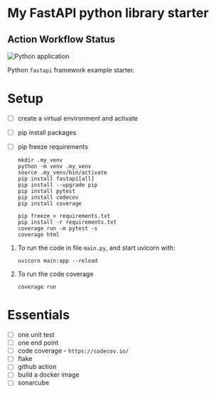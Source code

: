 # My FastAPI python library starter

## Action Workflow Status

![Python application](https://github.com/jorwalk/my-fastapi/workflows/Python%20application/badge.svg?branch=master)

Python `fastapi` framework example starter.

# Setup

- [ ] create a virtual environment and activate
- [ ] pip install packages
- [ ] pip freeze requirements

  ```shell
  mkdir .my_venv
  python -m venv .my_venv
  source .my_venv/bin/activate
  pip install fastapi[all]
  pip install --upgrade pip
  pip install pytest
  pip install codecov
  pip install coverage

  pip freeze > requirements.txt
  pip install -r requirements.txt
  coverage run -m pytest -s
  coverage html
  ```

1. To run the code in file `main.py`, and start uvicorn with:

   ```
   uvicorn main:app --reload
   ```

1. To run the code coverage
   ```
   coverage run
   ```

# Essentials

- [ ] one unit test
- [ ] one end point
- [ ] code coverage - `https://codecov.io/`
- [ ] flake
- [ ] github action
- [ ] build a docker image
- [ ] sonarcube
